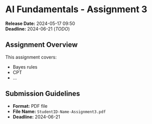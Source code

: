 # AI Fundamentals - Assignment 3

**Release Date:** 2024-05-17 09:50  
**Deadline:** 2024-06-21 (*TODO*)

## Assignment Overview

This assignment covers:
- Bayes rules
- CPT
- …

## Submission Guidelines

- **Format:** PDF file
- **File Name:** `StudentID-Name-Assignment3.pdf`
- **Deadline:** 2024-06-21
